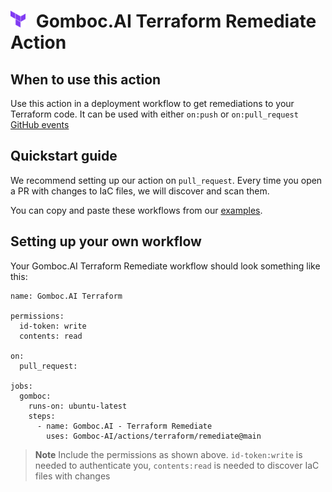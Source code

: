 # <img src="../../assets/terraform-logo.png" style="margin-right:10px" width="24"/> Gomboc.AI Terraform Remediate Action

## When to use this action

Use this action in a deployment workflow to get remediations to your Terraform code. It can be used with either `on:push` or `on:pull_request` [GitHub events](https://docs.github.com/en/actions/using-workflows/events-that-trigger-workflows)  

## Quickstart guide 

We recommend setting up our action on `pull_request`. Every time you open a PR with changes to IaC files, we will discover and scan them.

You can copy and paste these workflows from our [examples](/terraform/remediate/examples/).

## Setting up your own workflow

Your Gomboc.AI Terraform Remediate workflow should look something like this:

```
name: Gomboc.AI Terraform

permissions:
  id-token: write
  contents: read

on:
  pull_request:

jobs:
  gomboc:
    runs-on: ubuntu-latest
    steps:
      - name: Gomboc.AI - Terraform Remediate
        uses: Gomboc-AI/actions/terraform/remediate@main
```

> **Note**
> Include the permissions as shown above. `id-token:write` is needed to authenticate you, `contents:read` is needed to discover IaC files with changes
